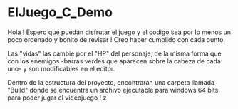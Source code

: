 # ElJuego_C_Demo

Hola ! Espero que puedan disfrutar el juego y el codigo sea por lo menos un poco ordenado y bonito de revisar ! Creo haber cumplido con cada punto.

Las "vidas" las cambie por el "HP" del personaje, de la misma forma que con los enemigos -barras verdes que aparecen sobre la cabeza de cada uno- y son modificables en el editor.

Dentro de la estructura del proyecto, encontrarán una carpeta llamada "Build" donde se encuentra un archivo ejecutable para windows 64 bits para poder jugar el videojuego !
z
